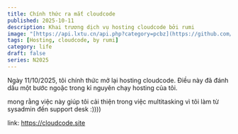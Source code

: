 ```yaml
---
title: Chính thức ra mắt cloudcode
published: 2025-10-11
description: Khai trương dịch vụ hosting cloudcode bởi rumi
image: "[https://api.lxtu.cn/api.php?category=pcbz](https://github.com/RumiDaNeko/img.rumi.public/blob/main/PfPNySWvbS4gIhibtGrYWTgdPOZYcY7xE2ZPGVEq.png?raw=true)"
tags: [Hosting, cloudcode, by rumi]
category: life
draft: false
series: N2025
---
```


Ngày 11/10/2025, tôi chính thức mở lại hosting cloudcode. Điều này đã đánh dấu một bước ngoặc trong kỉ nguyên chạy hosting của tôi.

mong rằng việc này giúp tôi cải thiện trong việc multitasking vì tôi làm từ sysadmin đến support desk :))))

link: https://cloudcode.site
